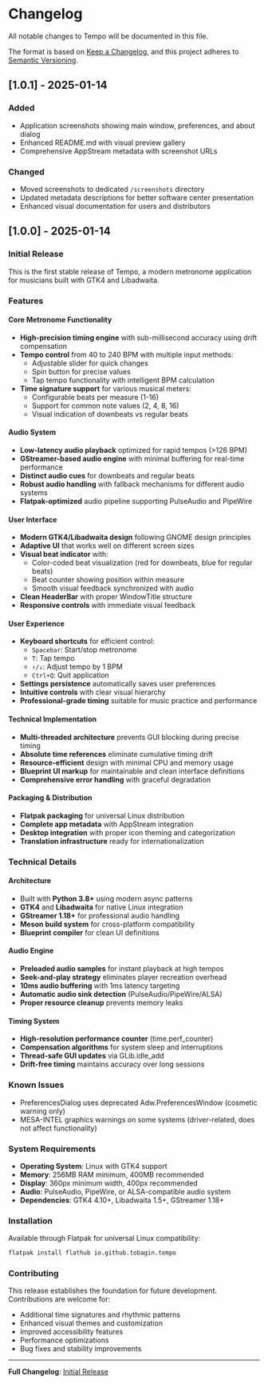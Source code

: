 # Changelog

All notable changes to Tempo will be documented in this file.

The format is based on [Keep a Changelog](https://keepachangelog.com/en/1.0.0/),
and this project adheres to [Semantic Versioning](https://semver.org/spec/v2.0.0.html).

## [1.0.1] - 2025-01-14

### Added
- Application screenshots showing main window, preferences, and about dialog
- Enhanced README.md with visual preview gallery
- Comprehensive AppStream metadata with screenshot URLs

### Changed
- Moved screenshots to dedicated `/screenshots` directory
- Updated metadata descriptions for better software center presentation
- Enhanced visual documentation for users and distributors

## [1.0.0] - 2025-01-14

### Initial Release

This is the first stable release of Tempo, a modern metronome application for musicians built with GTK4 and Libadwaita.

### Features

#### Core Metronome Functionality
- **High-precision timing engine** with sub-millisecond accuracy using drift compensation
- **Tempo control** from 40 to 240 BPM with multiple input methods:
  - Adjustable slider for quick changes
  - Spin button for precise values
  - Tap tempo functionality with intelligent BPM calculation
- **Time signature support** for various musical meters:
  - Configurable beats per measure (1-16)
  - Support for common note values (2, 4, 8, 16)
  - Visual indication of downbeats vs regular beats

#### Audio System
- **Low-latency audio playback** optimized for rapid tempos (>126 BPM)
- **GStreamer-based audio engine** with minimal buffering for real-time performance
- **Distinct audio cues** for downbeats and regular beats
- **Robust audio handling** with fallback mechanisms for different audio systems
- **Flatpak-optimized** audio pipeline supporting PulseAudio and PipeWire

#### User Interface
- **Modern GTK4/Libadwaita design** following GNOME design principles
- **Adaptive UI** that works well on different screen sizes
- **Visual beat indicator** with:
  - Color-coded beat visualization (red for downbeats, blue for regular beats)
  - Beat counter showing position within measure
  - Smooth visual feedback synchronized with audio
- **Clean HeaderBar** with proper WindowTitle structure
- **Responsive controls** with immediate visual feedback

#### User Experience
- **Keyboard shortcuts** for efficient control:
  - `Spacebar`: Start/stop metronome
  - `T`: Tap tempo
  - `↑/↓`: Adjust tempo by 1 BPM
  - `Ctrl+Q`: Quit application
- **Settings persistence** automatically saves user preferences
- **Intuitive controls** with clear visual hierarchy
- **Professional-grade timing** suitable for music practice and performance

#### Technical Implementation
- **Multi-threaded architecture** prevents GUI blocking during precise timing
- **Absolute time references** eliminate cumulative timing drift
- **Resource-efficient** design with minimal CPU and memory usage
- **Blueprint UI markup** for maintainable and clean interface definitions
- **Comprehensive error handling** with graceful degradation

#### Packaging & Distribution
- **Flatpak packaging** for universal Linux distribution
- **Complete app metadata** with AppStream integration
- **Desktop integration** with proper icon theming and categorization
- **Translation infrastructure** ready for internationalization

### Technical Details

#### Architecture
- Built with **Python 3.8+** using modern async patterns
- **GTK4** and **Libadwaita** for native Linux integration
- **GStreamer 1.18+** for professional audio handling
- **Meson build system** for cross-platform compatibility
- **Blueprint compiler** for clean UI definitions

#### Audio Engine
- **Preloaded audio samples** for instant playback at high tempos
- **Seek-and-play strategy** eliminates player recreation overhead
- **10ms audio buffering** with 1ms latency targeting
- **Automatic audio sink detection** (PulseAudio/PipeWire/ALSA)
- **Proper resource cleanup** prevents memory leaks

#### Timing System
- **High-resolution performance counter** (time.perf_counter)
- **Compensation algorithms** for system sleep and interruptions  
- **Thread-safe GUI updates** via GLib.idle_add
- **Drift-free timing** maintains accuracy over long sessions

### Known Issues
- PreferencesDialog uses deprecated Adw.PreferencesWindow (cosmetic warning only)
- MESA-INTEL graphics warnings on some systems (driver-related, does not affect functionality)

### System Requirements
- **Operating System**: Linux with GTK4 support
- **Memory**: 256MB RAM minimum, 400MB recommended
- **Display**: 360px minimum width, 400px recommended
- **Audio**: PulseAudio, PipeWire, or ALSA-compatible audio system
- **Dependencies**: GTK4 4.10+, Libadwaita 1.5+, GStreamer 1.18+

### Installation
Available through Flatpak for universal Linux compatibility:
```bash
flatpak install flathub io.github.tobagin.tempo
```

### Contributing
This release establishes the foundation for future development. Contributions are welcome for:
- Additional time signatures and rhythmic patterns
- Enhanced visual themes and customization
- Improved accessibility features
- Performance optimizations
- Bug fixes and stability improvements

---

**Full Changelog**: [Initial Release](https://github.com/tobagin/tempo/releases/tag/v1.0.0)